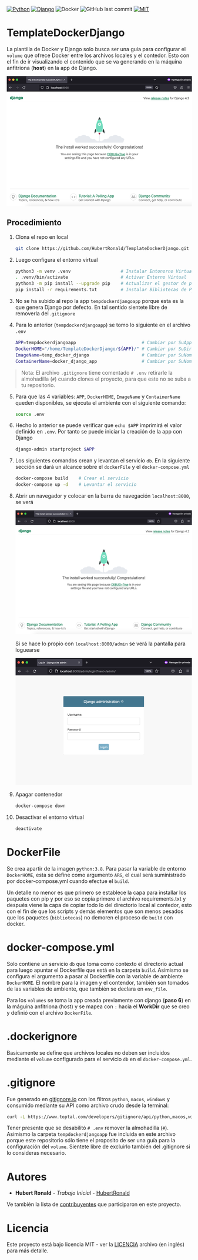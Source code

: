 [![Python](https://img.shields.io/badge/python-3670A0?style=flat-square&logo=python&logoColor=ffdd54)](https://www.python.org/dev/peps/pep-0537/#schedule-first-bugfix-release)
[![Django](https://img.shields.io/badge/django-%23092E20.svg?style=flat-square&logo=django&logoColor=white)](https://www.djangoproject.com/)
![Docker](https://img.shields.io/badge/docker-%230db7ed.svg?style=flat-square&logo=docker&logoColor=white)
![GitHub last commit](https://img.shields.io/github/last-commit/hubertronald/TemplateDockerDjango?style=flat-square)
[![MIT](https://img.shields.io/github/license/hubertronald/TemplateDockerDjango?style=flat-square)](LICENSE)

# TemplateDockerDjango
La plantilla de Docker y Django solo busca ser una guia para configurar el `volume` que ofrece Docker entre los archivos locales y el contedor. Esto con el fin de ir visualizando el contenido que se va generando en la máquina anfitriona (**host**) en la app de Django.

![](./src/images/pantalla_bienvenida_django_en_contenedor.png)

## Procedimiento

1. Clona el repo en local

    ```bash
    git clone https://github.com/HubertRonald/TemplateDockerDjango.git
    ```

2. Luego configura el entorno virtual
    ```bash
    python3 -m venv .venv                   # Instalar Entonorno Virtual
    . .venv/bin/activate                    # Activar Entorno Virtual
    python3 -m pip install --upgrade pip    # Actualizar el gestor de paquete pip
    pip install -r requirements.txt         # Instalar Bibliotecas de Python
    ```

3. No se ha subido al repo la app `tempdockerdjangoapp` porque esta es la que genera Django por defecto. En tal sentido sientete libre de removerla del .`gitignore`

4. Para lo anterior (`tempdockerdjangoapp`) se tomo lo siguiente en el archivo `.env`
    ```bash
    APP=tempdockerdjangoapp                         # Cambiar por SuApp
    DockerHOME="/home/TemplateDockerDjango/${APP}/" # Cambiar por SuDirectorioRaiz
    ImageName=temp_docker_django                    # Cambiar por SuNombreDeImagen
    ContainerName=docker_django_app                 # Cambiar por SuNombreDeContendor
    ```

> Nota: El archivo `.gitignore` tiene comentado `# .env` retirarle la almohadilla (`#`) cuando clones el proyecto, para que este no se suba a tu repositorio.

5. Para que las 4 variables: `APP`, `DockerHOME`, `ImageName` y `ContainerName`  queden disponibles, se ejecuta el ambiente con el siguiente comando:

    ```bash
    source .env
    ```

6. Hecho lo anterior se puede verificar que `echo $APP` imprimirá el valor definido en `.env`. Por tanto se puede iniciar la creación de la app con Django

    ```bash
    django-admin startproject $APP
    ```

7. Los siguientes comandos crean y levantan el servicio `db`. En la siguiente sección se dará un alcance sobre el `dockerFile` y el `docker-compose.yml`
    ```bash
    docker-compose build    # Crear el servicio
    docker-compose up -d    # Levantar el servicio
    ```

7. Abrir un navegador y colocar en la barra de navegación `localhost:8000`, se verá 

    ![](./src/images/pantalla_bienvenida_django_en_contenedor.png)

    Si se hace lo propio con `localhost:8000/admin` se verá la pantalla para loguearse

    ![](./src/images/pantalla_admin_djanjo_en_contenedor.png)

8. Apagar contenedor
    ```bash
    docker-compose down
    ```

10. Desactivar el entorno virtual
    ```bash
    deactivate
    ```

# DockerFile
Se crea apartir de la imagen `python:3.8`. Para pasar la variable de entorno `DockerHOME`, esta se define como argumento `ARG`, el cual será suministrado por docker-compose.yml cuando efectue el `build`.

Un detalle no menor es que primero se establece la capa para installar los paquetes con pip y por eso se copia primero el archivo requirements.txt y después viene la capa de copiar todo lo del directorio local al contedor, esto con el fin de que los scripts y demás elementos que son menos pesados que los paquetes (`bibliotecas`) no demoren el proceso de `build` con docker. 

# docker-compose.yml
Solo contiene un servicio `db` que toma como contexto el directorio actual para luego apuntar el Dockerfile que está en la carpeta `build`. Asimismo se configura el argumento a pasar al Dockerfile con la variable de ambiente `DockerHOME`. El nombre para la imagen y el contendor, también son tomados de las variables de ambiente, que también se declara en `env_file`.

Para los `volumes` se toma la app creada previamente con django (**paso 6**) en la máguina anfitriona (host) y se mapea con `:` hacia el **WorkDir** que se creo y definió con el archivo `DockerFile`.

# .dockerignore
Basicamente se define que archivos locales no deben ser incluidos mediante el `volume` configurado para el servicio `db` en el `docker-compose.yml`.


# .gitignore

Fue generado en [gitignore.io](https://www.toptal.com/developers/gitignore/) con los filtros `python`, `macos`, `windows` y consumido mediante su API como archivo crudo desde la terminal:

```bash
curl -L https://www.toptal.com/developers/gitignore/api/python,macos,windows > .gitignore
```

Tener presente que se desabilitó `# .env` remover la almohadilla (`#`). Asimismo la carpeta `tempdockerdjangoapp` fue incluida en este archivo porque este repositorio sólo tiene el proposito de ser una guía para la configuración del `volume`. Sientete libre de excluirlo también del .gitignore si lo consideras necesario.

# Autores

* **Hubert Ronald** - *Trabajo Inicial* - [HubertRonald](https://github.com/HubertRonald)

Ve también la lista de [contribuyentes](https://github.com/HubertRonald/TemplateDockerDjango/contributors) que participaron en este proyecto.



# Licencia

Este proyecto está bajo licencia MIT - ver la [LICENCIA](LICENSE) archivo (en inglés) para más detalle.